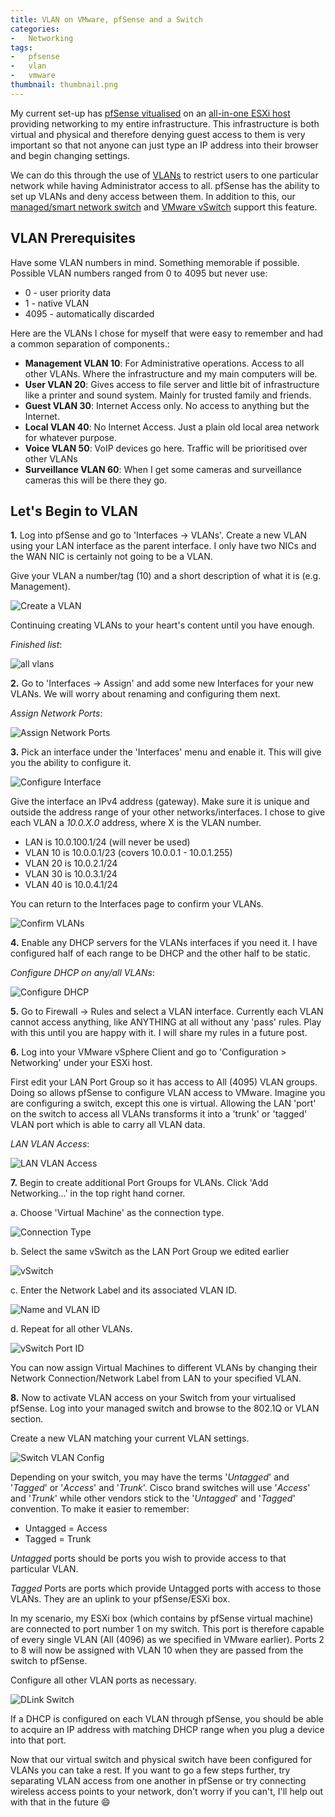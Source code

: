```yaml
---
title: VLAN on VMware, pfSense and a Switch
categories:
-   Networking
tags:
-   pfsense
-   vlan
-   vmware
thumbnail: thumbnail.png
---
```


My current set-up has [pfSense vitualised](https://www.pfsense.org/) on an [all-in-one ESXi host](/all-in-one-esxi-server/) providing networking to my entire infrastructure. This infrastructure is both virtual and physical and therefore denying guest access to them is very important so that not anyone can just type an IP address into their browser and begin changing settings.

We can do this through the use of [VLANs](http://en.wikipedia.org/wiki/Virtual_LAN) to restrict users to one particular network while having Administrator access to all. pfSense has the ability to set up VLANs and deny access between them. In addition to this, our [managed/smart network switch](http://www.dlink.com.au/business-solutions/16-port-gigabit-easysmart-switch) and [VMware vSwitch](http://www.vmware.com/products/vsphere/features/distributed-switch) support this feature.

<!-- more -->

## VLAN Prerequisites

Have some VLAN numbers in mind. Something memorable if possible. Possible VLAN numbers ranged from 0 to 4095 but never use:

* 0 - user priority data
* 1 - native VLAN
* 4095 - automatically discarded

Here are the VLANs I chose for myself that were easy to remember and had a common separation of components.:

* **Management VLAN 10**: For Administrative operations. Access to all other VLANs. Where the infrastructure and my main computers will be.
* **User VLAN 20**: Gives access to file server and little bit of infrastructure like a printer and sound system. Mainly for trusted family and friends.
* **Guest VLAN 30**: Internet Access only. No access to anything but the Internet.
* **Local VLAN 40**: No Internet Access. Just a plain old local area network for whatever purpose.
* **Voice VLAN 50**: VoIP devices go here. Traffic will be prioritised over other VLANs
* **Surveillance VLAN 60**: When I get some cameras and surveillance cameras this will be there they go.

## Let's Begin to VLAN

**1.** Log into pfSense and go to 'Interfaces -> VLANs'.
Create a new VLAN using your LAN interface as the parent interface. I only have two NICs and the WAN NIC is certainly not going to be a VLAN.

Give your VLAN a number/tag (10) and a short description of what it is (e.g. Management).

![Create a VLAN](12.png)

Continuing creating VLANs to your heart's content until you have enough.

_Finished list_:

![all vlans](22.png)

**2.** Go to 'Interfaces -> Assign' and add some new Interfaces for your new VLANs. We will worry about renaming and configuring them next.

_Assign Network Ports_:

![Assign Network Ports](32.png)

**3.** Pick an interface under the 'Interfaces' menu and enable it. This will give you the ability to configure it.

![Configure Interface](42.png)

Give the interface an IPv4 address (gateway). Make sure it is unique and outside the address range of your other networks/interfaces. I chose to give each VLAN a _10.0.X.0_ address, where X is the VLAN number.

* LAN is 10.0.100.1/24 (will never be used)
* VLAN 10 is 10.0.0.1/23 (covers 10.0.0.1 - 10.0.1.255)
* VLAN 20 is 10.0.2.1/24
* VLAN 30 is 10.0.3.1/24
* VLAN 40 is 10.0.4.1/24

You can return to the Interfaces page to confirm your VLANs.

![Confirm VLANs](51.png)

**4.** Enable any DHCP servers for the VLANs interfaces if you need it. I have configured half of each range to be DHCP and the other half to be static.

_Configure DHCP on any/all VLANs_:

![Configure DHCP](61.png)

**5.** Go to Firewall -> Rules and select a VLAN interface. Currently each VLAN cannot access anything, like ANYTHING at all without any 'pass' rules. Play with this until you are happy with it. I will share my rules in a future post.

**6.** Log into your VMware vSphere Client and go to 'Configuration > Networking' under your ESXi host.

First edit your LAN Port Group so it has access to All (4095) VLAN groups. Doing so allows pfSense to configure VLAN access to VMware. Imagine you are configuring a switch, except this one is virtual. Allowing the LAN 'port' on the switch to access all VLANs transforms it into a 'trunk' or 'tagged' VLAN port which is able to carry all VLAN data.

_LAN VLAN Access_:

![LAN VLAN Access](lan1.png)

**7.** Begin to create additional Port Groups for VLANs. Click 'Add Networking...' in the top right hand corner.

a. Choose 'Virtual Machine' as the connection type.

![Connection Type](13.png)

b. Select the same vSwitch as the LAN Port Group we edited earlier

![vSwitch](23.png)

c. Enter the Network Label and its associated VLAN ID.

![Name and VLAN ID](33.png)

d. Repeat for all other VLANs.

![vSwitch Port ID](vmware.png)

You can now assign Virtual Machines to different VLANs by changing their Network Connection/Network Label from LAN to your specified VLAN.

**8.** Now to activate VLAN access on your Switch from your virtualised pfSense. Log into your managed switch and browse to the 802.1Q or VLAN section.

Create a new VLAN matching your current VLAN settings.

![Switch VLAN Config](14.png)

Depending on your switch, you may have the terms '_Untagged_' and '_Tagged_' or '_Access_' and '_Trunk_'. Cisco brand switches will use '_Access_' and '_Trunk_' while other vendors stick to the '_Untagged_' and '_Tagged_' convention. To make it easier to remember:

* Untagged = Access
* Tagged = Trunk

_Untagged_ ports should be ports you wish to provide access to that particular VLAN.

_Tagged_ Ports are ports which provide Untagged ports with access to those VLANs. They are an uplink to your pfSense/ESXi box.

In my scenario, my ESXi box (which contains by pfSense virtual machine) are connected to port number 1 on my switch. This port is therefore capable of every single VLAN (All (4096) as we specified in VMware earlier). Ports 2 to 8 will now be assigned with VLAN 10 when they are passed from the switch to pfSense.

Configure all other VLAN ports as necessary.

![DLink Switch](10.png)

If a DHCP is configured on each VLAN through pfSense, you should be able to acquire an IP address with matching DHCP range when you plug a device into that port.

Now that our virtual switch and physical switch have been configured for VLANs you can take a rest. If you want to go a few steps further, try separating VLAN access from one another in pfSense or try connecting wireless access points to your network, don't worry if you can't, I'll help out with that in the future :smile:
